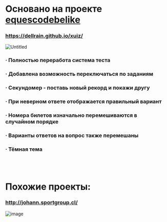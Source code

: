# Основано на проекте [equescodebelike](https://github.com/equescodebelike/xuiz)
### https://dellrain.github.io/xuiz/

![Untitled](https://github.com/user-attachments/assets/30ca1616-8b88-4b5d-b34b-0e6da14653af)
### · Полностью переработа система теста
### · Добавлена возможность переключаться по заданиям
### · Секундомер - поставь новый рекорд и покажи другу
### · При неверном ответе отображается правильный вариант
### · Номера билетов изначально перемешиваются в случайном порядке
### · Варианты ответов на вопрос также перемешаны
### · Тёмная тема

<br></br>
# Похожие проекты:
### http://johann.sportgroup.cl/
![image](https://github.com/user-attachments/assets/4151d9ed-1c59-4822-b4ab-d9696bccc457)
